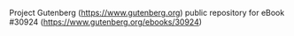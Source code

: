 Project Gutenberg (https://www.gutenberg.org) public repository for eBook #30924 (https://www.gutenberg.org/ebooks/30924)
